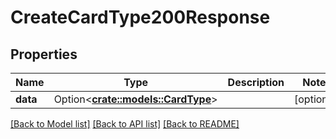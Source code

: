 # CreateCardType200Response

## Properties

Name | Type | Description | Notes
------------ | ------------- | ------------- | -------------
**data** | Option<[**crate::models::CardType**](CardType.md)> |  | [optional]

[[Back to Model list]](../README.md#documentation-for-models) [[Back to API list]](../README.md#documentation-for-api-endpoints) [[Back to README]](../README.md)


